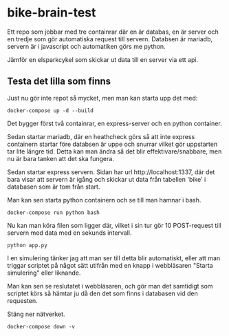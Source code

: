 # bike-brain-test

Ett repo som jobbar med tre containrar där en är databas, en är server och en tredje som gör automatiska request till servern. Databsen är mariadb, servern är i javascript och automatiken görs me python.

Jämför en elsparkcykel som skickar ut data till en server via ett api.

## Testa det lilla som finns
Just nu gör inte repot så mycket, men man kan starta upp det med:

```
docker-compose up -d --build
```

Det bygger först två containrar, en express-server och en python container. 

Sedan startar mariadb, där en heathcheck görs så att inte express containern startar före databsen är uppe och snurrar vilket gör uppstarten tar lite längre tid. Detta kan man ändra så det blir effektivare/snabbare, men nu är bara tanken att det ska fungera.

Sedan startar express servern. Sidan har url http://localhost:1337, där det bara visar att servern är igång och skickar ut data från tabellen 'bike' i databasen som är tom från start.

Man kan sen starta python containern och se till man hamnar i bash.

```
docker-compose run python bash
```

Nu kan man köra filen som ligger där, vilket i sin tur gör 10 POST-request till servern med data med en sekunds intervall.
```
python app.py
```
I en simulering tänker jag att man ser till detta blir automatiskt, eller att man triggar scriptet på något sätt utifrån med en knapp i webbläsaren "Starta simulering" eller liknande.

Man kan sen se reslutatet i webbläsaren, och gör man det samtidigt som scriptet körs så hämtar ju då den det som finns i databasen vid den requesten.

Stäng ner nätverket.
```
docker-compose down -v
```
